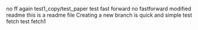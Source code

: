 no ff again
test1_copy/test_paper
test
fast forward
no fastforward
modified readme
this is a readme file
Creating a new branch is quick and simple
test fetch
test fetch1
